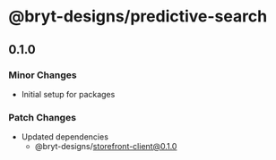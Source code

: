 # @bryt-designs/predictive-search

## 0.1.0

### Minor Changes

- Initial setup for packages

### Patch Changes

- Updated dependencies
  - @bryt-designs/storefront-client@0.1.0
